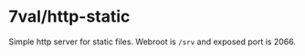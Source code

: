 # 7val/http-static

Simple http server for static files. Webroot is `/srv` and exposed port is 2066.
